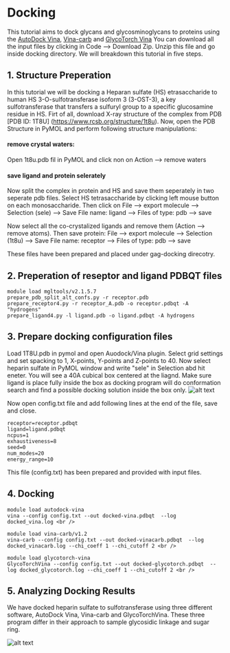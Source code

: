 # Docking
This tutorial aims to dock glycans and glycosminoglycans to proteins using the [AutoDock Vina](https://vina.scripps.edu), [Vina-carb](https://pubs.acs.org/doi/10.1021/acs.jctc.5b00834) and [GlycoTorch Vina](https://pubs.acs.org/doi/10.1021/acs.jcim.0c00373)
You can download all the input files by clicking in Code --> Download Zip. Unzip this file and go inside docking directory. 
We will breakdown this tutorial in five steps.

## 1. Structure Preperation
In this tutorial we will be docking a Heparan sulfate (HS) etrasaccharide to human HS 3-O-sulfotransferase isoform 3 (3-OST-3), a key sulfotransferase that transfers a sulfuryl group to a specific glucosamine residue in HS. Firt of all, download X-ray structure of the complex from PDB [PDB ID: 1T8U] (https://www.rcsb.org/structure/1t8u). Now, open the PDB Structure in PyMOL and perform following structure manipulations:
#### remove crystal waters: 
Open 1t8u.pdb fil in PyMOL and click non on Action --> remove waters
#### save ligand and protein selerately
Now split the complex in protein and HS and save them seperately in two seperate pdb files. 
Select HS tetrasaccharide by clicking left mouse button on each monosaccharide. Then click on File --> export molecule --> Selection (sele) --> Save File name: ligand --> Files of type: pdb --> save

Now select all the co-crystalized ligands and remove them (Action --> remove atoms). Then save protein: File --> export molecule --> Selection (1t8u) --> Save File name: receptor --> Files of type: pdb --> save

These files have been prepared and placed under gag-docking direcotry. 

## 2. Preperation of reseptor and ligand PDBQT files

```
module load mgltools/v2.1.5.7 
prepare_pdb_split_alt_confs.py -r receptor.pdb 
prepare_receptor4.py -r receptor_A.pdb -o receptor.pdbqt -A "hydrogens"
prepare_ligand4.py -l ligand.pdb -o ligand.pdbqt -A hydrogens
```

## 3. Prepare docking configuration files
Load 1T8U.pdb in pymol and open Auodock/Vina plugin. Select grid settings and set spacking to 1, X-points, Y-points and Z-points to 40. Now select heparin sulfate in PyMOL window and write "sele" in Selection abd hit eneter. You will see a 40A cubical box centered at the liagnd. Make sure ligand is place fully inside the box as docking program will do conformation search and find a possible docking solution inside the box only. 
![alt text](https://github.com/glycodynamics/gag-docking/blob/main/images/Screenshot%20from%202021-12-13%2015-40-31.png)

Now open config.txt file and add following lines at the end of the file, save and close. 
```
receptor=receptor.pdbqt
ligand=ligand.pdbqt 
ncpus=1 
exhaustiveness=8
seed=0 
num_modes=20
energy_range=10
```
This file (config.txt) has been prepared and provided with input files.

## 4. Docking
```
module load autodock-vina
vina --config config.txt --out docked-vina.pdbqt  --log docked_vina.log <br />

module load vina-carb/v1.2
vina-carb --config config.txt --out docked-vinacarb.pdbqt  --log docked_vinacarb.log --chi_coeff 1 --chi_cutoff 2 <br />

module load glycotorch-vina
GlycoTorchVina --config config.txt --out docked-glycotorch.pdbqt  --log docked_glycotorch.log --chi_coeff 1 --chi_cutoff 2 <br />
```
## 5. Analyzing Docking Results
We have docked heparin sulfate to sulfotransferase using three different software, AutoDock Vina, Vina-carb and GlycoTorchVina. These three program differ in their approach to sample glycosidic linkage and sugar ring. 

![alt text](https://github.com/glycodynamics/gag-docking/blob/main/images/docked_ligands.png)

